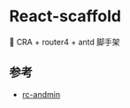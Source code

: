 # React-scaffold
:whale2: CRA + router4 + antd 脚手架


## 参考
* [rc-andmin](https://github.com/SuJunming/rc-admin)